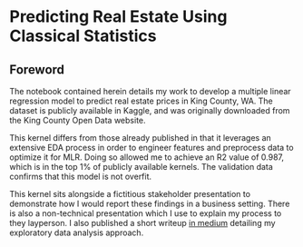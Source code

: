 # Predicting Real Estate Using Classical Statistics

## Foreword
The notebook contained herein details my work to develop a multiple linear regression model to predict real estate prices in King County, WA. The dataset is publicly available in Kaggle, and was originally downloaded from the King County Open Data website.

This kernel differs from those already published in that it leverages an extensive EDA process in order to engineer features and preprocess data to optimize it for MLR. Doing so allowed me to achieve an R2 value of 0.987, which is in the top 1% of publicly available kernels. The validation data confirms that this model is not overfit.

This kernel sits alongside a fictitious stakeholder presentation to demonstrate how I would report these findings in a business setting. There is also a non-technical presentation which I use to explain my process to they layperson. I also published a short writeup [in medium](https://towardsdatascience.com/write-less-explore-more-7dd39980ed2a) detailing my exploratory data analysis approach.

